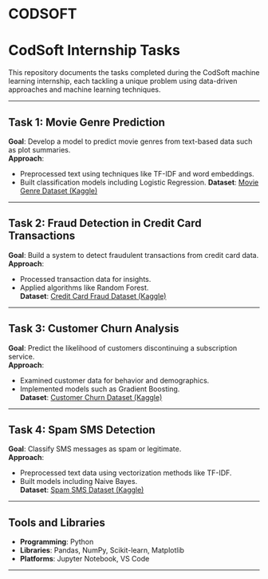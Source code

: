 # CODSOFT
# CodSoft Internship Tasks

This repository documents the tasks completed during the CodSoft machine learning internship, each tackling a unique problem using data-driven approaches and machine learning techniques.

---

## Task 1: Movie Genre Prediction  
**Goal**: Develop a model to predict movie genres from text-based data such as plot summaries.  
**Approach**:  
- Preprocessed text using techniques like TF-IDF and word embeddings.  
- Built classification models including Logistic Regression. 
**Dataset**: [Movie Genre Dataset (Kaggle)](https://www.kaggle.com/datasets/hijest/genre-classification-dataset-imdb)

---

## Task 2: Fraud Detection in Credit Card Transactions  
**Goal**: Build a system to detect fraudulent transactions from credit card data.  
**Approach**:  
- Processed transaction data for insights.  
- Applied algorithms like Random Forest.  
**Dataset**: [Credit Card Fraud Dataset (Kaggle)](https://www.kaggle.com/datasets/kartik2112/fraud-detection)

---

## Task 3: Customer Churn Analysis  
**Goal**: Predict the likelihood of customers discontinuing a subscription service.  
**Approach**:  
- Examined customer data for behavior and demographics.  
- Implemented models such as Gradient Boosting.  
**Dataset**: [Customer Churn Dataset (Kaggle)](https://www.kaggle.com/datasets/shantanudhakadd/bank-customer-churn-prediction)

---

## Task 4: Spam SMS Detection  
**Goal**: Classify SMS messages as spam or legitimate.  
**Approach**:  
- Preprocessed text data using vectorization methods like TF-IDF.  
- Built models including Naive Bayes.  
**Dataset**: [Spam SMS Dataset (Kaggle)](https://www.kaggle.com/datasets/uciml/sms-spam-collection-dataset)

---

## Tools and Libraries  
- **Programming**: Python  
- **Libraries**: Pandas, NumPy, Scikit-learn, Matplotlib  
- **Platforms**: Jupyter Notebook, VS Code  

---



